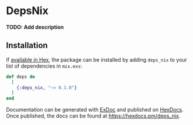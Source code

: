 # DepsNix

**TODO: Add description**

## Installation

If [available in Hex](https://hex.pm/docs/publish), the package can be installed
by adding `deps_nix` to your list of dependencies in `mix.exs`:

```elixir
def deps do
  [
    {:deps_nix, "~> 0.1.0"}
  ]
end
```

Documentation can be generated with [ExDoc](https://github.com/elixir-lang/ex_doc)
and published on [HexDocs](https://hexdocs.pm). Once published, the docs can
be found at <https://hexdocs.pm/deps_nix>.

